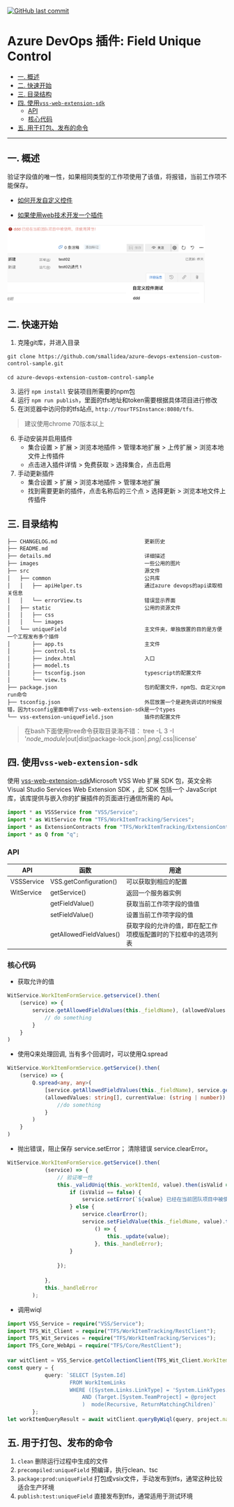 [![GitHub last commit](https://img.shields.io/github/last-commit/smallidea/azure-devops-extension-custom-control-sample?logo=github&logoColor=white)](https://github.com/smallidea/azure-devops-extension-custom-control-sample) 


# Azure DevOps 插件: Field Unique Control

- [一. 概述](#一-概述)
- [二. 快速开始](#二-快速开始)
- [三. 目录结构](#三-目录结构)
- [四. 使用`vss-web-extension-sdk`](#四-使用vss-web-extension-sdk)         
    - [API](#api)
    - [核心代码](#核心代码)
- [五. 用于打包、发布的命令](#五-用于打包发布的命令)


---
## 一. 概述
 验证字段值的唯一性，如果相同类型的工作项使用了该值，将报错，当前工作项不能保存。

 - [如何开发自定义控件](https://www.visualstudio.com/en-us/docs/integrate/extensions/develop/custom-control)

 - [如果使用web技术开发一个插件](https://docs.microsoft.com/en-us/azure/devops/extend/get-started/node?view=azure-devops)

<img src='images/field_unique_1.png' style='border:1px; border-color: #CCC; width: 90%;' />

## 二. 快速开始 

1. 克隆git库，并进入目录

``` shell / cmd / bash
git clone https://github.com/smallidea/azure-devops-extension-custom-control-sample.git

cd azure-devops-extension-custom-control-sample
```
        
3. 运行 `npm install` 安装项目所需要的npm包
4. 运行 `npm run publish`，里面的tfs地址和token需要根据具体项目进行修改
5. 在浏览器中访问你的tfs站点, `http://YourTFSInstance:8080/tfs`.
> 建议使用chrome 70版本以上
6. 手动安装并启用插件
   - 集合设置 > 扩展 > 浏览本地插件 > 管理本地扩展 > 上传扩展 > 浏览本地文件上传插件
   - 点击进入插件详情 > 免费获取 > 选择集合，点击启用
7. 手动更新插件
   - 集合设置 > 扩展 > 浏览本地插件 > 管理本地扩展
   - 找到需要更新的插件，点击名称后的三个点 > 选择更新 > 浏览本地文件上传插件

## 三. 目录结构
```
├── CHANGELOG.md                            更新历史
├── README.md                               
├── details.md                              详细描述
├── images                                  一些公用的图片
├── src                                     源文件
│   ├── common                              公共库
│   │   ├── apiHelper.ts                    通过azure devops的api读取相关信息
│   │   └── errorView.ts                    错误显示界面
│   ├── static                              公用的资源文件
│   │   ├── css
│   │   └── images
│   └── uniqueField                         主文件夹，单独放置的目的是方便一个工程发布多个插件
│       ├── app.ts                          主文件
│       ├── control.ts                      
│       ├── index.html                      入口
│       ├── model.ts                        
│       ├── tsconfig.json                   typescript的配置文件
│       └── view.ts
├── package.json                            包的配置文件，npm包、自定义npm run命令
├── tsconfig.json                           外层放置一个是避免调试的时候报错，因为tsconfig里面申明了vss-web-extension-sdk是一个types
└── vss-extension-uniqueField.json          插件的配置文件

```
> 在bash下面使用tree命令获取目录海不错： tree -L 3 -I '*node_module*|out|dist|package-lock.json|*.png|*.css|license'

## 四. 使用`vss-web-extension-sdk`
使用 [vss-web-extension-sdk](https://github.com/microsoft/vss-web-extension-sdk)Microsoft VSS Web 扩展 SDK 包，英文全称 Visual Studio Services Web Extension SDK
，此 SDK 包括一个 JavaScript 库，该库提供与嵌入你的扩展插件的页面进行通信所需的 Api。

```typescript
import * as VSSService from "VSS/Service";
import * as WitService from "TFS/WorkItemTracking/Services";
import * as ExtensionContracts from "TFS/WorkItemTracking/ExtensionContracts";
import * as Q from "q";
```

### API
| API                | 函数                   | 用途                                                                     |
| ------------------ | --------------------------- | ------------------------------------------------------------------------- |
| VSSService         | VSS.getConfiguration()      | 可以获取到相应的配置      |
| WitService         | getService()                | 返回一个服务器实例                    |
|                    | getFieldValue()             | 获取当前工作项字段的值值                                    |
|                    | setFieldValue()             | 设置当前工作项字段的值       |
|                    | getAllowedFieldValues()     | 获取字段的允许的值，即在配工作项模版配置时的下拉框中的选项列表                                    |


### 核心代码

- 获取允许的值
```typescript
WitService.WorkItemFormService.getservice().then(
    (service) => {
        service.getAllowedFieldValues(this._fieldName), (allowedValues: string[]) => {
            // do something
        }
    }
)
```

- 使用Q来处理回调, 当有多个回调时，可以使用Q.spread

```typescript
WitService.WorkItemFormService.getService().then(
    (service) => {
        Q.spread<any, any>(
            [service.getAllowedFieldValues(this._fieldName), service.getFieldValue(this._fieldName)],
            (allowedValues: string[], currentValue: (string | number)) => {
                //do something
            }
        )
    }
)
```

- 抛出错误，阻止保存 service.setError； 清除错误 service.clearError。
```typescript
WitService.WorkItemFormService.getService().then(
            (service) => {
                // 验证唯一性
                this._validUniq(this._workItemId, value).then(isValid => {
                    if (isValid == false) {
                        service.setError(`${value} 已经在当前团队项目中被使用，请使用其他！`);
                    } else {
                        service.clearError();
                        service.setFieldValue(this._fieldName, value).then(
                            () => {
                                this._update(value);
                            }, this._handleError);
                    }

                });

            },
            this._handleError
        );
```

- 调用wiql
```typescript
import VSS_Service = require("VSS/Service");
import TFS_Wit_Client = require("TFS/WorkItemTracking/RestClient"); 
import TFS_Wit_Services = require("TFS/WorkItemTracking/Services");
import TFS_Core_WebApi = require("TFS/Core/RestClient");

var witClient = VSS_Service.getCollectionClient(TFS_Wit_Client.WorkItemTrackingHttpClient);
const query = {
            query: `SELECT [System.Id]
                    FROM WorkItemLinks 
                    WHERE ([System.Links.LinkType] = 'System.LinkTypes.Hierarchy-Forward') 
                        AND (Target.[System.TeamProject] = @project 
                        )  mode(Recursive, ReturnMatchingChildren)`
        };
let workItemQueryResult = await witClient.queryByWiql(query, project.name, null);
```

## 五. 用于打包、发布的命令
1. `clean`  删除运行过程中生成的文件
2. `precompiled:uniqueField`    预编译，执行clean、tsc
3. `package:prod:uniqueField`   打包成vsix文件，手动发布到tfs，通常这种比较适合生产环境
4. `publish:test:uniqueField`   直接发布到tfs，通常适用于测试环境
